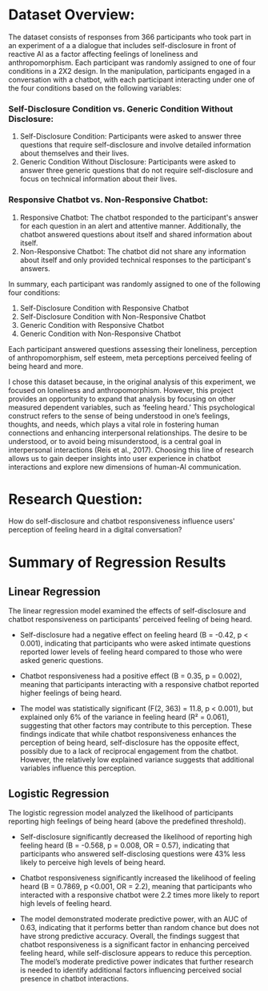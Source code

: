 # Dataset Overview:

The dataset consists of responses from 366 participants who took part in an experiment of a a dialogue that includes self-disclosure in front of reactive AI as a factor affecting feelings of loneliness and anthropomorphism. Each participant was randomly assigned to one of four conditions in a 2X2 design. In the manipulation, participants engaged in a conversation with a chatbot, with each participant interacting under one of the four conditions based on the following variables:

### Self-Disclosure Condition vs. Generic Condition Without Disclosure:

1. Self-Disclosure Condition: Participants were asked to answer three questions that require self-disclosure and involve detailed information about themselves and their lives.
2. Generic Condition Without Disclosure: Participants were asked to answer three generic questions that do not require self-disclosure and focus on technical information about their lives.

### Responsive Chatbot vs. Non-Responsive Chatbot:

1. Responsive Chatbot: The chatbot responded to the participant's answer for each question in an alert and attentive manner. Additionally, the chatbot answered questions about itself and shared information about itself.
2. Non-Responsive Chatbot: The chatbot did not share any information about itself and only provided technical responses to the participant's answers.

In summary, each participant was randomly assigned to one of the following four conditions:

1. Self-Disclosure Condition with Responsive Chatbot
2. Self-Disclosure Condition with Non-Responsive Chatbot
3. Generic Condition with Responsive Chatbot
4. Generic Condition with Non-Responsive Chatbot

Each participant answered questions assessing their loneliness, perception of anthropomorphism, self esteem, meta perceptions perceived feeling of being heard and more.
 
I chose this dataset because, in the original analysis of this experiment, we focused on loneliness and anthropomorphism. However, this project provides an opportunity to expand that analysis by focusing on other measured dependent variables, such as ‘feeling heard.’ This psychological construct refers to the sense of being understood in one’s feelings, thoughts, and needs, which plays a vital role in fostering human connections and enhancing interpersonal relationships. The desire to be understood, or to avoid being misunderstood, is a central goal in interpersonal interactions (Reis et al., 2017). Choosing this line of research allows us to gain deeper insights into user experience in chatbot interactions and explore new dimensions of human-AI communication.

# Research Question: 

How do self-disclosure and chatbot responsiveness influence users' perception of feeling heard in a digital conversation?

# Summary of Regression Results

## Linear Regression

The linear regression model examined the effects of self-disclosure and chatbot responsiveness on participants' perceived feeling of being heard.
* Self-disclosure had a negative effect on feeling heard (B = -0.42, p < 0.001), indicating that participants who were asked intimate questions reported lower levels of feeling heard compared to those who were asked generic questions.

* Chatbot responsiveness had a positive effect (B = 0.35, p = 0.002), meaning that participants interacting with a responsive chatbot reported higher feelings of being heard.

* The model was statistically significant (F(2, 363) = 11.8, p < 0.001), but explained only 6% of the variance in feeling heard (R² = 0.061), suggesting that other factors may contribute to this perception.
These findings indicate that while chatbot responsiveness enhances the perception of being heard, self-disclosure has the opposite effect, possibly due to a lack of reciprocal engagement from the chatbot. However, the relatively low explained variance suggests that additional variables influence this perception.

## Logistic Regression

The logistic regression model analyzed the likelihood of participants reporting high feelings of being heard (above the predefined threshold).

* Self-disclosure significantly decreased the likelihood of reporting high feeling heard (B = -0.568, p = 0.008, OR = 0.57), indicating that participants who answered self-disclosing questions were 43% less likely to perceive high levels of being heard.

* Chatbot responsiveness significantly increased the likelihood of feeling heard (B = 0.7869, p <0.001, OR = 2.2), meaning that participants who interacted with a responsive chatbot were 2.2 times more likely to report high levels of feeling heard.

* The model demonstrated moderate predictive power, with an AUC of 0.63, indicating that it performs better than random chance but does not have strong predictive accuracy.
Overall, the findings suggest that chatbot responsiveness is a significant factor in enhancing perceived feeling heard, while self-disclosure appears to reduce this perception. The model’s moderate predictive power indicates that further research is needed to identify additional factors influencing perceived social presence in chatbot interactions.
